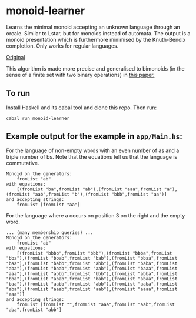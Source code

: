 monoid-learner
==============

Learns the minimal monoid accepting an unknown language through an orcale.
Similar to Lstar, but for monoids instead of automata. The output is a monoid
presentation which is furthermore minimised by the Knuth-Bendix completion.
Only works for regular languages.

[Original](https://gist.github.com/Jaxan/d9bb9e3223e8fe8266fe4fe84d357088)

This algorithm is made more precise and generalised to bimonoids (in the
sense of a finite set with two binary operations) in
[this paper.](https://doi.org/10.1007/978-3-030-71995-1_26)


## To run

Install Haskell and its cabal tool and clone this repo. Then run:

```
cabal run monoid-learner
```


## Example output for the example in `app/Main.hs`:

For the language of non-empty words with an even number of as and a triple
number of bs. Note that the equations tell us that the language is
commutative.

```
Monoid on the generators:
    fromList "ab"
with equations:
    [(fromList "ba",fromList "ab"),(fromList "aaa",fromList "a"),(fromList "aab",fromList "b"),(fromList "bbb",fromList "aa")]
and accepting strings:
    fromList [fromList "aa"]
```

For the language where a occurs on position 3 on the right and the empty
word.

```
... (many membership queries) ...
Monoid on the generators:
    fromList "ab"
with equations:
    [(fromList "bbbb",fromList "bbb"),(fromList "bbba",fromList "bba"),(fromList "bbab",fromList "bab"),(fromList "bbaa",fromList "baa"),(fromList "babb",fromList "abb"),(fromList "baba",fromList "aba"),(fromList "baab",fromList "aab"),(fromList "baaa",fromList "aaa"),(fromList "abbb",fromList "bbb"),(fromList "abba",fromList "bba"),(fromList "abab",fromList "bab"),(fromList "abaa",fromList "baa"),(fromList "aabb",fromList "abb"),(fromList "aaba",fromList "aba"),(fromList "aaab",fromList "aab"),(fromList "aaaa",fromList "aaa")]
and accepting strings:
    fromList [fromList "",fromList "aaa",fromList "aab",fromList "aba",fromList "abb"]
```